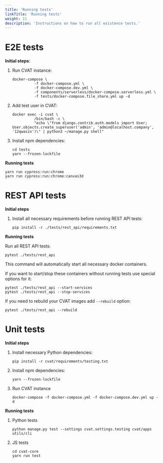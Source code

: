 ```yaml
---
title: 'Running tests'
linkTitle: 'Running tests'
weight: 11
description: 'Instructions on how to run all existence tests.'
---
```


# E2E tests

**Initial steps**:
1. Run CVAT instance:
   ```
   docker-compose \
             -f docker-compose.yml \
             -f docker-compose.dev.yml \
             -f components/serverless/docker-compose.serverless.yml \
             -f tests/docker-compose.file_share.yml up -d
   ```
1. Add test user in CVAT:
   ```
   docker exec -i cvat \
             /bin/bash -c \
             "echo \"from django.contrib.auth.models import User; User.objects.create_superuser('admin', 'admin@localhost.company', '12qwaszx')\" | python3 ~/manage.py shell"
   ```
1. Install npm dependencies:
   ```
   cd tests
   yarn --frozen-lockfile
   ```

**Running tests**

```
yarn run cypress:run:chrome
yarn run cypress:run:chrome:canvas3d
```

# REST API tests

**Initial steps**
1. Install all necessary requirements before running REST API tests:
   ```
   pip install -r ./tests/rest_api/requirements.txt
   ```

**Running tests**

Run all REST API tests:

```
pytest ./tests/rest_api
```

This command will automatically start all necessary docker containers.

If you want to start/stop these containers without running tests
use special options for it:

```
pytest ./tests/rest_api --start-services
pytest ./tests/rest_api --stop-services
```

If you need to rebuild your CVAT images add `--rebuild` option:
```
pytest ./tests/rest_api --rebuild
```

# Unit tests

**Initial steps**
1. Install necessary Python dependencies:
   ```
   pip install -r cvat/requirements/testing.txt
   ```
1. Install npm dependencies:
   ```
   yarn --frozen-lockfile
   ```
1. Run CVAT instance
   ```
   docker-compose -f docker-compose.yml -f docker-compose.dev.yml up -d
   ```

**Running tests**
1. Python tests
   ```
   python manage.py test --settings cvat.settings.testing cvat/apps utils/cli
   ```
1. JS tests
   ```
   cd cvat-core
   yarn run test
   ```
